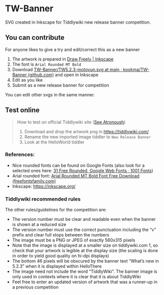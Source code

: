 # TW-Banner
SVG created in Inkscape for Tiddlywiki new release banner competition.


## You can contribute
For anyone likes to give a try and edit/correct this as a new banner

1. The artwork is prepared in [Draw Freely | Inkscape](https://inkscape.org/)
2. The font is `Arial Rounded MT Bold`
3. Download [TW-Banner/TW5.2.3-motovun.svg at main · kookma/TW-Banner (github.com)](https://github.com/kookma/TW-Banner/blob/main/TW5.2.3-motovun.svg) and open in Inkscape
4. Edit as you like
5. Submit as a new release banner for competition

You can edit other svgs in the same manner.


## Test online
> How to test on official Tiddlywiki site ([See Atronoush](https://groups.google.com/g/tiddlywiki/c/cTgPWl8b_9c/m/K085M-CKAwAJ))
> 1. Download and drop the artwork png in https://tiddlywiki.com/
> 2. Rename the new imported image tiddler to  `New Release Banner`  
> 3. Look at the HelloWorld tiddler

### References:
- Nice rounded fonts can be found on Google Fonts (also look for a selected ones here: [31 Free Rounded, Google Web Fonts · 1001 Fonts](https://www.1001fonts.com/rounded+google-web-fonts.html))
- Arial rounded font: [Arial Rounded MT Bold Font Free Download (freefontsfamily.com)](https://freefontsfamily.com/arial-rounded-mt-bold-font-free/)
- Inkscape: https://inkscape.org/


### Tiddlywiki recommended rules
The other rules/guidelines for the competition are:

* The version number must be clear and readable even when the banner is shown at a reduced size
* The version number must use the correct punctuation including the “v” prefix and clear full stops between the numbers
* The image must be a PNG or JPEG of exactly 560x315 pixels
* Note that the image is displayed at a smaller size on tiddlywiki.com 1, so check that your artwork is legible at the display size (the scaling is done in order to yield good quality on hi-dpi displays)
* The bottom 46 pixels will be obscured by the banner text “What’s new in 5.2.3” when it is displayed within HelloThere
* The image need not include the word “TiddlyWiki”. The banner image is only used in contexts where it is clear that it is about TiddlyWiki
* Feel free to enter an updated version of artwork that was a runner-up in a previous competition

